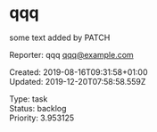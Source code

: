 # qqq

some text added by PATCH

Reporter: qqq <qqq@example.com>  

Created: 2019-08-16T09:31:58+01:00  
Updated: 2019-12-20T07:58:58.559Z

Type: task  
Status: backlog  
Priority: 3.953125
